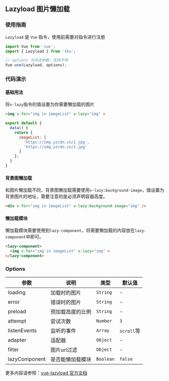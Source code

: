 ## Lazyload 图片懒加载

### 使用指南

`Lazyload` 是 `Vue` 指令，使用前需要对指令进行注册

```js
import Vue from 'vue';
import { Lazyload } from 'tku';

// options 为可选参数，无则不传
Vue.use(Lazyload, options);
```

### 代码演示

#### 基础用法
将`v-lazy`指令的值设置为你需要懒加载的图片

```html
<img v-for="img in imageList" v-lazy="img" >
```

```javascript
export default {
  data() {
    return {
      imageList: [
        'https://img.yzcdn.cn/1.jpg',
        'https://img.yzcdn.cn/2.jpg'
      ]
    };
  }
}
```

#### 背景图懒加载

和图片懒加载不同，背景图懒加载需要使用`v-lazy:background-image`，值设置为背景图片的地址，需要注意的是必须声明容器高度。

```html
<div v-for="img in imageList" v-lazy:background-image="img" />
```

#### 懒加载模块

懒加载模块需要使用到`lazy-component`，将需要懒加载的内容放在`lazy-component`中即可。

```html
<lazy-component>
  <img v-for="img in imageList" v-lazy="img" >
</lazy-component>
```

### Options

| 参数 | 说明 | 类型 | 默认值 |
|-----------|-----------|-----------|-------------|
| loading | 加载时的图片 | `String` | - |
| error | 错误时的图片 | `String` | - |
| preload | 预加载高度的比例 | `String` | - |
| attempt | 尝试次数 | `Number` | `3` |
| listenEvents | 监听的事件 | `Array` | `scroll`等 |
| adapter | 适配器 | `Object` | - |
| filter | 图片url过滤 | `Object` | - |
| lazyComponent | 是否能懒加载模块 | `Boolean` | `false` |

更多内容请参照：[vue-lazyload 官方文档](https://github.com/hilongjw/vue-lazyload)
